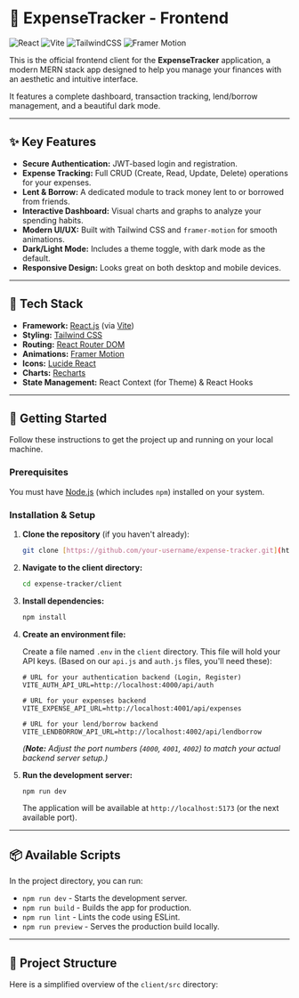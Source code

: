 # 💸 ExpenseTracker - Frontend

![React](https://img.shields.io/badge/react-%2320232a.svg?style=for-the-badge&logo=react&logoColor=%2361DAFB)
![Vite](https://img.shields.io/badge/vite-%23646CFF.svg?style=for-the-badge&logo=vite&logoColor=white)
![TailwindCSS](https://img.shields.io/badge/tailwindcss-%2306B6D4.svg?style=for-the-badge&logo=tailwindcss&logoColor=white)
![Framer Motion](https://img.shields.io/badge/framer--motion-black?style=for-the-badge&logo=framer&logoColor=white)

This is the official frontend client for the **ExpenseTracker** application, a modern MERN stack app designed to help you manage your finances with an aesthetic and intuitive interface.

It features a complete dashboard, transaction tracking, lend/borrow management, and a beautiful dark mode.

---

## ✨ Key Features

* **Secure Authentication:** JWT-based login and registration.
* **Expense Tracking:** Full CRUD (Create, Read, Update, Delete) operations for your expenses.
* **Lent & Borrow:** A dedicated module to track money lent to or borrowed from friends.
* **Interactive Dashboard:** Visual charts and graphs to analyze your spending habits.
* **Modern UI/UX:** Built with Tailwind CSS and `framer-motion` for smooth animations.
* **Dark/Light Mode:** Includes a theme toggle, with dark mode as the default.
* **Responsive Design:** Looks great on both desktop and mobile devices.

---

## 🚀 Tech Stack

* **Framework:** [React.js](https://reactjs.org/) (via [Vite](https://vitejs.dev/))
* **Styling:** [Tailwind CSS](https://tailwindcss.com/)
* **Routing:** [React Router DOM](https://reactrouter.com/)
* **Animations:** [Framer Motion](https://www.framer.com/motion/)
* **Icons:** [Lucide React](https://lucide.dev/)
* **Charts:** [Recharts](https://recharts.org/)
* **State Management:** React Context (for Theme) & React Hooks

---

## 🏁 Getting Started

Follow these instructions to get the project up and running on your local machine.

### Prerequisites

You must have [Node.js](https://nodejs.org/) (which includes `npm`) installed on your system.

### Installation & Setup

1.  **Clone the repository** (if you haven't already):
    ```sh
    git clone [https://github.com/your-username/expense-tracker.git](https://github.com/your-username/expense-tracker.git)
    ```

2.  **Navigate to the client directory:**
    ```sh
    cd expense-tracker/client
    ```

3.  **Install dependencies:**
    ```sh
    npm install
    ```

4.  **Create an environment file:**

    Create a file named `.env` in the `client` directory. This file will hold your API keys. (Based on our `api.js` and `auth.js` files, you'll need these):

    ```env
    # URL for your authentication backend (Login, Register)
    VITE_AUTH_API_URL=http://localhost:4000/api/auth

    # URL for your expenses backend
    VITE_EXPENSE_API_URL=http://localhost:4001/api/expenses

    # URL for your lend/borrow backend
    VITE_LENDBORROW_API_URL=http://localhost:4002/api/lendborrow
    ```
    *(**Note:** Adjust the port numbers (`4000`, `4001`, `4002`) to match your actual backend server setup.)*

5.  **Run the development server:**
    ```sh
    npm run dev
    ```
    The application will be available at `http://localhost:5173` (or the next available port).

---

## 📦 Available Scripts

In the project directory, you can run:

* `npm run dev` - Starts the development server.
* `npm run build` - Builds the app for production.
* `npm run lint` - Lints the code using ESLint.
* `npm run preview` - Serves the production build locally.

---

## 📁 Project Structure

Here is a simplified overview of the `client/src` directory:
